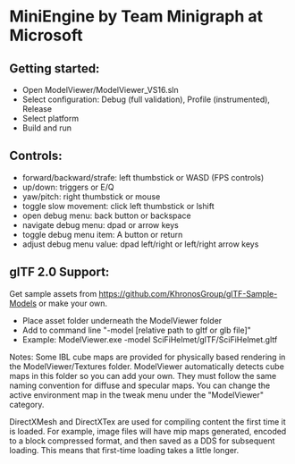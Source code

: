 # MiniEngine by Team Minigraph at Microsoft

## Getting started:
* Open ModelViewer/ModelViewer_VS16.sln
* Select configuration: Debug (full validation), Profile (instrumented), Release
* Select platform
* Build and run

## Controls:
* forward/backward/strafe: left thumbstick or WASD (FPS controls)
* up/down: triggers or E/Q
* yaw/pitch: right thumbstick or mouse
* toggle slow movement: click left thumbstick or lshift
* open debug menu: back button or backspace
* navigate debug menu: dpad or arrow keys
* toggle debug menu item: A button or return
* adjust debug menu value: dpad left/right or left/right arrow keys

## glTF 2.0 Support:

Get sample assets from https://github.com/KhronosGroup/glTF-Sample-Models or make your own.

* Place asset folder underneath the ModelViewer folder
* Add to command line "-model [relative path to gltf or glb file]"
* Example:  ModelViewer.exe -model SciFiHelmet/glTF/SciFiHelmet.gltf

Notes:  Some IBL cube maps are provided for physically based rendering in the ModelViewer/Textures folder.  ModelViewer automatically detects cube maps in this folder so you can add your own.  They must follow the same naming convention for diffuse and specular maps.  You can change the active environment map in the tweak menu under the "ModelViewer" category.

DirectXMesh and DirectXTex are used for compiling content the first time it is loaded.  For example, image files will have mip maps generated, encoded to a block compressed format, and then saved as a DDS for subsequent loading.  This means that first-time loading takes a little longer.
